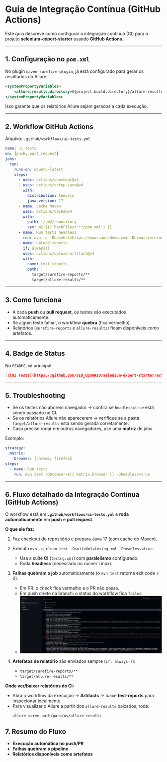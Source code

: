 # Guia de Integração Contínua (GitHub Actions)

Este guia descreve como configurar a integração contínua (CI) para o projeto **selenium-expert-starter** usando **GitHub Actions**.

---

## 1. Configuração no `pom.xml`

No plugin `maven-surefire-plugin`, já está configurado para gerar os resultados do Allure:

```xml
<systemPropertyVariables>
    <allure.results.directory>${project.build.directory}/allure-results</allure.results.directory>
</systemPropertyVariables>
```

Isso garante que os relatórios Allure sejam gerados a cada execução.

---

## 2. Workflow GitHub Actions

Arquivo: `.github/workflows/ui-tests.yml`

```yaml
name: ui-tests
on: [push, pull_request]
jobs:
  run:
    runs-on: ubuntu-latest
    steps:
      - uses: actions/checkout@v4
      - uses: actions/setup-java@v4
        with:
          distribution: temurin
          java-version: 17
      - name: Cache Maven
        uses: actions/cache@v4
        with:
          path: ~/.m2/repository
          key: m2-${{ hashFiles('**/pom.xml') }}
      - name: Run tests headless
        run: mvn -q -DbaseUrl=https://www.saucedemo.com -Dbrowser=chrome -Dheadless=true test
      - name: Upload reports
        if: always()
        uses: actions/upload-artifact@v4
        with:
          name: test-reports
          path: |
            target/surefire-reports/**
            target/allure-results/**
```

---

## 3. Como funciona

- A cada **push** ou **pull request**, os testes são executados automaticamente.
- Se algum teste falhar, o workflow **quebra** (fica vermelho).
- Relatórios (`surefire-reports` e `allure-results`) ficam disponíveis como artefatos.

---

## 4. Badge de Status

No `README.md` principal:

```markdown
[![UI Tests](https://github.com/SEU_USUARIO/selenium-expert-starter/actions/workflows/ui-tests.yml/badge.svg)](https://github.com/SEU_USUARIO/selenium-expert-starter/actions/workflows/ui-tests.yml)
```

---

## 5. Troubleshooting

- Se os testes não abrirem navegador → confira se `headless=true` está sendo passado no CI.
- Se os relatórios Allure não aparecerem → verifique se a pasta `target/allure-results` está sendo gerada corretamente.
- Caso precise rodar em outros navegadores, use uma **matriz** de jobs.

Exemplo:

```yaml
strategy:
  matrix:
    browser: [chrome, firefox]
steps:
  - name: Run tests
    run: mvn test -Dbrowser=${{ matrix.browser }} -Dheadless=true
```

---

## 6. Fluxo detalhado da Integração Contínua (GitHub Actions)

O workflow está em **`.github/workflows/ui-tests.yml`** e **roda automaticamente** em **push** e **pull request**.

**O que ele faz:**
1. Faz checkout do repositório e prepara Java 17 (com cache do Maven).
2. Executa `mvn -q clean test -DsuiteXml=testng.xml -Dheadless=true`.
    - Usa a suíte **CI** (`testng.xml`) com **paralelismo** configurado.
    - Roda **headless** (necessário no runner Linux).
3. **Falhas quebram o job** automaticamente (o `mvn test` retorna exit code ≠ 0).
    - Em PR: o _check_ fica vermelho e o PR não passa.
    - Em push direto na branch: o status do workflow fica `failed`.
    - ![Allure Report Preview](./docs/CI_github.png)

4. **Artefatos de relatório** são enviados sempre (`if: always()`):
    - `target/surefire-reports/**`
    - `target/allure-results/**`

**Onde ver/baixar relatórios do CI:**
- Abra o workflow da execução → **Artifacts** → baixe **test-reports** para inspecionar localmente.
- Para visualizar o Allure a partir dos `allure-results` baixados, rode:
  ```bash
  allure serve path/para/os/allure-results
  ```
## 7. Resumo do Fluxo

- **Execução automática no push/PR**
- **Falhas quebram o pipeline**
- **Relatórios disponíveis como artefatos**

